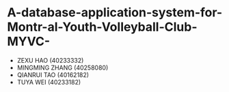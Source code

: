 # A-database-application-system-for-Montr-al-Youth-Volleyball-Club-MYVC-

- ZEXU HAO (40233332)
- MINGMING ZHANG (40258080)
- QIANRUI TAO (40162182)
- TUYA WEI (40233182)
